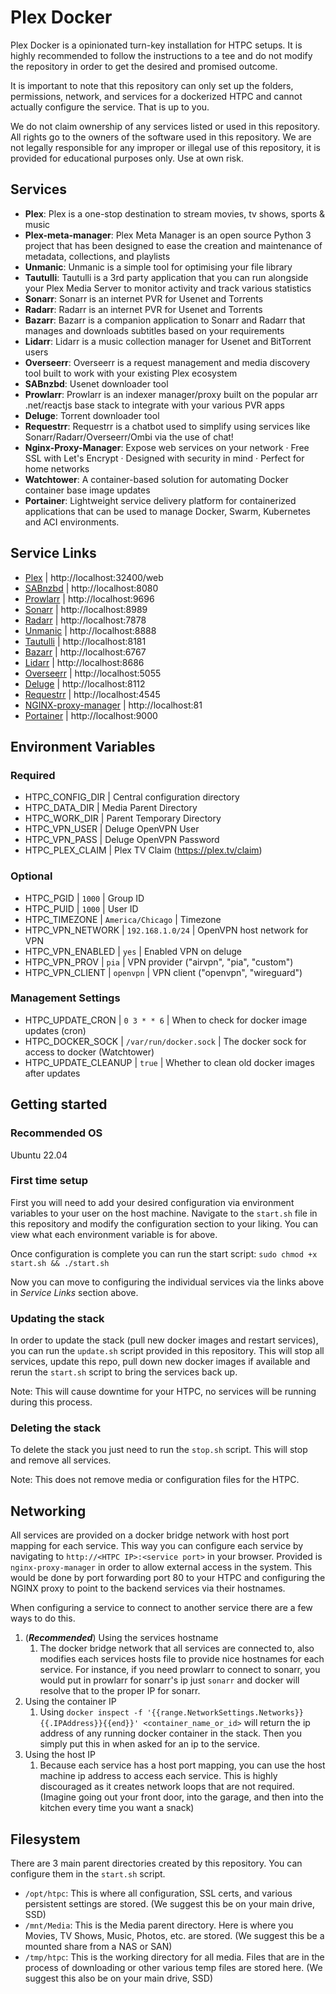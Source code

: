 # Plex Docker
Plex Docker is a opinionated turn-key installation for HTPC setups. It is highly recommended to follow the instructions to a tee and do not modify the repository in order to get the desired and promised outcome. 

It is important to note that this repository can only set up the folders, permissions, network, and services for a dockerized HTPC and cannot actually configure the service. That is up to you.

We do not claim ownership of any services listed or used in this repository. All rights go to the owners of the software used in this repository.
We are not legally responsible for any improper or illegal use of this repository, it is provided for educational purposes only. Use at own risk.  

## Services
- **Plex**: Plex is a one-stop destination to stream movies, tv shows, sports & music
- **Plex-meta-manager**: Plex Meta Manager is an open source Python 3 project that has been designed to ease the creation and maintenance of metadata, collections, and playlists  
- **Unmanic**: Unmanic is a simple tool for optimising your file library  
- **Tautulli**: Tautulli is a 3rd party application that you can run alongside your Plex Media Server to monitor activity and track various statistics  
- **Sonarr**: Sonarr is an internet PVR for Usenet and Torrents  
- **Radarr**: Radarr is an internet PVR for Usenet and Torrents  
- **Bazarr**: Bazarr is a companion application to Sonarr and Radarr that manages and downloads subtitles based on your requirements  
- **Lidarr**: Lidarr is a music collection manager for Usenet and BitTorrent users  
- **Overseerr**: Overseerr is a request management and media discovery tool built to work with your existing Plex ecosystem  
- **SABnzbd**: Usenet downloader tool  
- **Prowlarr**: Prowlarr is an indexer manager/proxy built on the popular arr .net/reactjs base stack to integrate with your various PVR apps  
- **Deluge**: Torrent downloader tool
- **Requestrr**: Requestrr is a chatbot used to simplify using services like Sonarr/Radarr/Overseerr/Ombi via the use of chat!
- **Nginx-Proxy-Manager**: Expose web services on your network · Free SSL with Let's Encrypt · Designed with security in mind · Perfect for home networks
- **Watchtower**: A container-based solution for automating Docker container base image updates
- **Portainer**: Lightweight service delivery platform for containerized applications that can be used to manage Docker, Swarm, Kubernetes and ACI environments.

## Service Links
- [Plex](https://plex.tv) | http://localhost:32400/web
- [SABnzbd](https://sabnzbd.org/) | http://localhost:8080
- [Prowlarr](https://github.com/Prowlarr/Prowlarr) | http://localhost:9696
- [Sonarr](https://sonarr.tv/) | http://localhost:8989
- [Radarr](https://radarr.video/) | http://localhost:7878
- [Unmanic](https://github.com/Unmanic/unmanic) | http://localhost:8888
- [Tautulli](https://tautulli.com/) | http://localhost:8181
- [Bazarr](https://www.bazarr.media/) | http://localhost:6767
- [Lidarr](https://lidarr.audio/) | http://localhost:8686
- [Overseerr](https://overseerr.dev/) | http://localhost:5055
- [Deluge](https://deluge-torrent.org/) | http://localhost:8112
- [Requestrr](https://github.com/darkalfx/requestrr) | http://localhost:4545
- [NGINX-proxy-manager](https://nginxproxymanager.com/) | http://localhost:81
- [Portainer](https://www.portainer.io/) | http://localhost:9000

## Environment Variables

### Required
- HTPC_CONFIG_DIR | Central configuration directory 
- HTPC_DATA_DIR | Media Parent Directory
- HTPC_WORK_DIR | Parent Temporary Directory
- HTPC_VPN_USER | Deluge OpenVPN User
- HTPC_VPN_PASS | Deluge OpenVPN Password
- HTPC_PLEX_CLAIM | Plex TV Claim (https://plex.tv/claim)

### Optional
- HTPC_PGID | `1000` | Group ID
- HTPC_PUID | `1000` | User ID
- HTPC_TIMEZONE | `America/Chicago` | Timezone
- HTPC_VPN_NETWORK | `192.168.1.0/24` | OpenVPN host network for VPN
- HTPC_VPN_ENABLED | `yes` | Enabled VPN on deluge
- HTPC_VPN_PROV | `pia` | VPN provider ("airvpn", "pia", "custom")
- HTPC_VPN_CLIENT | `openvpn` | VPN client ("openvpn", "wireguard")

### Management Settings
- HTPC_UPDATE_CRON | `0 3 * * 6` | When to check for docker image updates (cron)
- HTPC_DOCKER_SOCK | `/var/run/docker.sock` | The docker sock for access to docker (Watchtower)
- HTPC_UPDATE_CLEANUP | `true` | Whether to clean old docker images after updates

## Getting started

### Recommended OS
Ubuntu 22.04  

### First time setup
First you will need to add your desired configuration via environment variables to your user on the host machine.
Navigate to the `start.sh` file in this repository and modify the configuration section to your liking. You can view what each environment variable is for above.

Once configuration is complete you can run the start script:
`sudo chmod +x start.sh && ./start.sh`


Now you can move to configuring the individual services via the links above in *Service Links* section above.

### Updating the stack
In order to update the stack (pull new docker images and restart services), you can run the `update.sh` script provided in this repository. 
This will stop all services, update this repo, pull down new docker images if available and rerun the `start.sh` script to bring the services back up.

Note: This will cause downtime for your HTPC, no services will be running during this process. 

### Deleting the stack
To delete the stack you just need to run the `stop.sh` script. This will stop and remove all services.

Note: This does not remove media or configuration files for the HTPC.

## Networking
All services are provided on a docker bridge network with host port mapping for each service. This way you can configure each service by navigating to `http://<HTPC IP>:<service port>` in your browser.
Provided is `nginx-proxy-manager` in order to allow external access in the system. This would be done by port forwarding port 80 to your HTPC and configuring the NGINX proxy to point to the backend services via their hostnames. 

When configuring a service to connect to another service there are a few ways to do this. 

1. (***Recommended***) Using the services hostname
   1. The docker bridge network that all services are connected to, also modifies each services hosts file to provide nice hostnames for each service. For instance, if you need prowlarr to connect to sonarr, you would put in prowlarr for sonarr's ip just `sonarr` and docker will resolve that to the proper IP for sonarr. 
2. Using the container IP
   1. Using `docker inspect -f '{{range.NetworkSettings.Networks}}{{.IPAddress}}{{end}}' <container_name_or_id>` will return the ip address of any running docker container in the stack. Then you simply put this in when asked for an ip to the service. 
3. Using the host IP
   1. Because each service has a host port mapping, you can use the host machine ip address to access each service. This is highly discouraged as it creates network loops that are not required.
      (Imagine going out your front door, into the garage, and then into the kitchen every time you want a snack)

## Filesystem
There are 3 main parent directories created by this repository. You can configure them in the `start.sh` script.

- `/opt/htpc`: This is where all configuration, SSL certs, and various persistent settings are stored. (We suggest this be on your main drive, SSD)  
- `/mnt/Media`: This is the Media parent directory. Here is where you Movies, TV Shows, Music, Photos, etc. are stored. (We suggest this be a mounted share from a NAS or SAN)  
- `/tmp/htpc`: This is the working directory for all media. Files that are in the process of downloading or other various temp files are stored here. (We suggest this also be on your main drive, SSD)